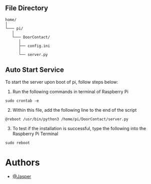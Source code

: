 ## File Directory

```
home/
│
└─── pi/
   │
   └─── DoorContact/
      │
      ├── config.ini
      │
      └── server.py

```

## Auto Start Service

To start the server upon boot of pi, follow steps below:

1.  Run the following commands in terminal of Raspberry Pi

```
sudo crontab -e
```

2. Within this file, add the following line to the end of the script

```
@reboot /usr/bin/python3 /home/pi/DoorContact/server.py
```

3. To test if the installation is successful, type the following into the Raspberry Pi Terminal

```
sudo reboot
```

# Authors

- [@Jasper](https://git2.logicsmartsoln.com/Jasper)
